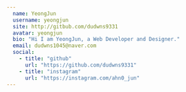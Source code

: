 ```yaml
---
  name: YeongJun
  username: yeongjun
  site: http://gitbub.com/dudwns9331
  avatar: yeongjun
  bio: "Hi I am YeongJun, a Web Developer and Designer."
  email: dudwns1045@naver.com
  social:
    - title: "github"
      url: "https://github.com/dudwns9331"
    - title: "instagram"
      url: "https://instagram.com/ahn0_jun"
---
```

